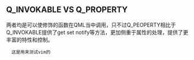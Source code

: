 ## Q_INVOKABLE VS Q_PROPERTY

两者均是可以使修饰的函数在QML当中调用，只不过Q_PEOPERTY相比于Q_INVOKABLE提供了get set notify等方法，更加侧重于属性的处理，提供了更丰富的特性和控制。

      这是用来测试vim的